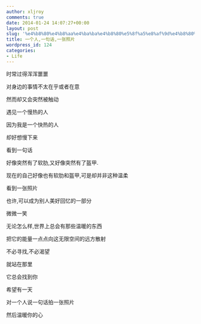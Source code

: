 ```yaml
---
author: xljroy
comments: true
date: 2014-01-24 14:07:27+00:00
layout: post
slug: '%e4%b8%80%e4%b8%aa%e4%ba%ba%e4%b8%80%e5%8f%a5%e8%af%9d%e4%b8%80%e5%bc%a0%e7%85%a7%e7%89%87'
title: 一个人,一句话,一张照片
wordpress_id: 124
categories:
- Life
---
```


时常过得浑浑噩噩


对身边的事情不太在乎或者在意




然而却又会突然被触动







遇见一个慢热的人




因为我是一个快热的人




却好想慢下来







看到一句话




好像突然有了软肋,又好像突然有了盔甲.




现在的自己好像也有软肋和盔甲,可是却并非这种温柔







看到一张照片




也许,可以成为别人美好回忆的一部分




微微一笑







无论怎么样,世界上总会有那些温暖的东西




把它的能量一点点向这无限空间的远方散射




不必寻找,不必渴望




就站在那里




它总会找到你







希望有一天




对一个人说一句话拍一张照片




然后温暖你的心
